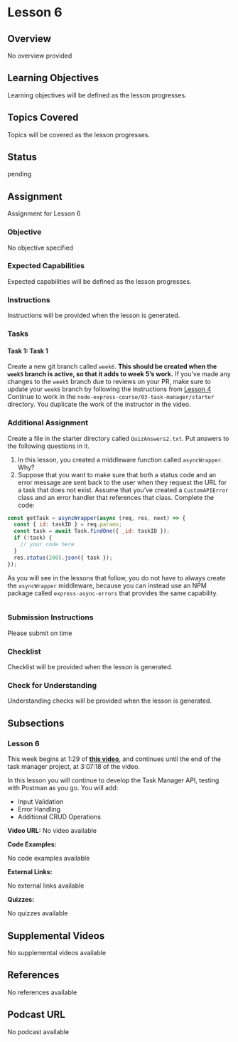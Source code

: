 # Lesson 6

## Overview

No overview provided

## Learning Objectives

Learning objectives will be defined as the lesson progresses.

## Topics Covered

Topics will be covered as the lesson progresses.

## Status

pending

## Assignment

Assignment for Lesson 6

### Objective

No objective specified

### Expected Capabilities

Expected capabilities will be defined as the lesson progresses.

### Instructions

Instructions will be provided when the lesson is generated.

### Tasks

#### Task 1: Task 1

Create a new git branch called `week6`. **This should be created when the `week5` branch is active, so that it adds to week 5’s work.** If you’ve made any changes to the `week5` branch due to reviews on your PR, make sure to update your `week6` branch by following the instructions from [Lesson 4](./ctd-node-lesson-4.md) Continue to work in the `node-express-course/03-task-manager/starter` directory. You duplicate the work of the instructor in the video.

### Additional Assignment

Create a file in the starter directory called `QuizAnswers2.txt`. Put answers to the following questions in it.

1. In this lesson, you created a middleware function called `asyncWrapper`. Why?
2. Suppose that you want to make sure that both a status code and an error message are sent back to the user when they request the URL for a task that does not exist. Assume that you’ve created a `CustomAPIError` class and an error handler that references that class. Complete the code:  
```javascript  
const getTask = asyncWrapper(async (req, res, next) => {  
  const { id: taskID } = req.params;  
  const task = await Task.findOne({ _id: taskID });  
  if (!task) {  
    // your code here  
  }  
  res.status(200).json({ task });  
});  
```

As you will see in the lessons that follow, you do not have to always create the `asyncWrapper` middleware, because you can instead use an NPM package called `express-async-errors` that provides the same capability.

```

```

### Submission Instructions

Please submit on time

### Checklist

Checklist will be provided when the lesson is generated.

### Check for Understanding

Understanding checks will be provided when the lesson is generated.

## Subsections

### Lesson 6

This week begins at 1:29 of **[this video](https://www.youtube.com/watch?v=rltfdjcXjmk&t=5280s)**, and continues until the end of the task manager project, at 3:07:18 of the video.

In this lesson you will continue to develop the Task Manager API, testing with Postman as you go. You will add:

* Input Validation
* Error Handling
* Additional CRUD Operations

**Video URL:** No video available

**Code Examples:**

No code examples available

**External Links:**

No external links available

**Quizzes:**

No quizzes available

## Supplemental Videos

No supplemental videos available

## References

No references available

## Podcast URL

No podcast available